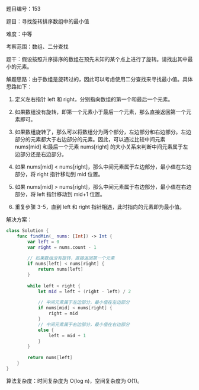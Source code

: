 题目编号：153

题目：寻找旋转排序数组中的最小值

难度：中等

考察范围：数组、二分查找

题干：假设按照升序排序的数组在预先未知的某个点上进行了旋转。请找出其中最小的元素。

解题思路：由于数组是旋转过的，因此可以考虑使用二分查找来寻找最小值。具体思路如下：

1. 定义左右指针 left 和 right，分别指向数组的第一个和最后一个元素。

2. 如果数组没有旋转，即第一个元素小于最后一个元素，那么直接返回第一个元素即可。

3. 如果数组旋转了，那么可以将数组分为两个部分，左边部分和右边部分。左边部分的元素都大于右边部分的元素。因此，可以通过比较中间元素 nums[mid] 和最后一个元素 nums[right] 的大小关系来判断中间元素属于左边部分还是右边部分。

4. 如果 nums[mid] < nums[right]，那么中间元素属于左边部分，最小值在左边部分，将 right 指针移动到 mid 位置。

5. 如果 nums[mid] > nums[right]，那么中间元素属于右边部分，最小值在右边部分，将 left 指针移动到 mid+1 位置。

6. 重复步骤 3-5，直到 left 和 right 指针相遇，此时指向的元素即为最小值。

解决方案：

```swift
class Solution {
    func findMin(_ nums: [Int]) -> Int {
        var left = 0
        var right = nums.count - 1
        
        // 如果数组没有旋转，直接返回第一个元素
        if nums[left] < nums[right] {
            return nums[left]
        }
        
        while left < right {
            let mid = left + (right - left) / 2
            
            // 中间元素属于左边部分，最小值在左边部分
            if nums[mid] < nums[right] {
                right = mid
            }
            // 中间元素属于右边部分，最小值在右边部分
            else {
                left = mid + 1
            }
        }
        
        return nums[left]
    }
}
```

算法复杂度：时间复杂度为 O(log n)，空间复杂度为 O(1)。